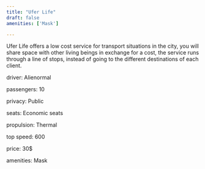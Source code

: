 ```yaml
---
title: "Ufer Life"
draft: false
amenities: ['Mask']

---
```

Ufer Life offers a low cost service for transport situations in the city, you will share space with other living beings in exchange for a cost, the service runs through a line of stops, instead of going to the different destinations of each client.

driver: Alienormal

passengers: 10

privacy: Public

seats: Economic seats

propulsion: Thermal

top speed: 600

price: 30$

amenities: Mask

